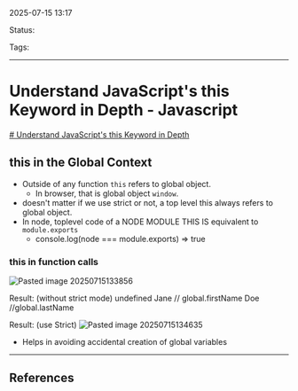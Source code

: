 
2025-07-15 13:17

Status:

Tags:

---
# Understand JavaScript's this Keyword in Depth - Javascript
[# Understand JavaScript's this Keyword in Depth](https://egghead.io/courses/understand-javascript-s-this-keyword-in-depth)

## this in the Global Context
- Outside of any function `this` refers to global object.
	- In browser, that is global object `window`.
- doesn't matter if we use strict or not, a top level this always refers to global object.
- In node, toplevel code of a NODE MODULE THIS IS equivalent to ` module.exports`
	- console.log(node === module.exports) => true

### this in function calls
![Pasted image 20250715133856](../Media%20and%20other%20files/Pasted%20image%2020250715133856.png)

Result: (without strict mode)
undefined
Jane // global.firstName
Doe //global.lastName

Result: (use Strict)
![Pasted image 20250715134635](../Media%20and%20other%20files/Pasted%20image%2020250715134635.png)
- Helps in avoiding accidental creation of global variables






---
## References